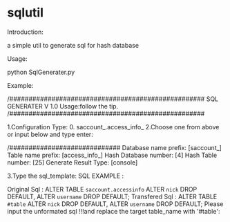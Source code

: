 sqlutil
=======

Introduction:

a simple util to generate sql for hash database


Usage:

python SqlGenerater.py




Example:

/###################################################
  	SQL GENERATER V 1.0
	Usage:follow the tip.
/###################################################

1.Configuration Type:
0.	saccount_.access_info_
2.Choose one from above or input below and type enter:


/############################# 
Database name prefix:		[saccount_]
Table name prefix:		[access_info_]
Hash Database number:		[4]
Hash Table number:		[25]
Generate Result Type:		[console]


3.Type the sql_template:
SQL EXAMPLE : 

Original Sql : ALTER TABLE `saccount.accessinfo`  ALTER `nick` DROP DEFAULT,  ALTER `username` DROP DEFAULT;
Transfered Sql : ALTER TABLE `#table`  ALTER `nick` DROP DEFAULT,  ALTER `username` DROP DEFAULT;
Please input the unformated sql !!!and replace the target table_name with '#table':
